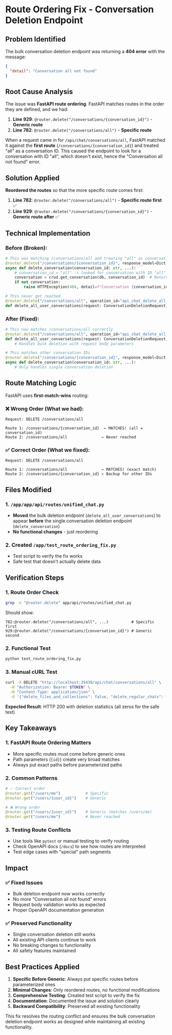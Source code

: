 # Route Ordering Fix - Conversation Deletion Endpoint

## Problem Identified

The bulk conversation deletion endpoint was returning a **404 error** with the message:
```json
{
  "detail": "Conversation all not found"
}
```

## Root Cause Analysis

The issue was **FastAPI route ordering**. FastAPI matches routes in the order they are defined, and we had:

1. **Line 929**: `@router.delete("/conversations/{conversation_id}")` - **Generic route**
2. **Line 782**: `@router.delete("/conversations/all")` - **Specific route**

When a request came in for `/api/chat/conversations/all`, FastAPI matched it against the **first route** (`/conversations/{conversation_id}`) and treated "all" as a conversation ID. This caused the endpoint to look for a conversation with ID "all", which doesn't exist, hence the "Conversation all not found" error.

## Solution Applied

**Reordered the routes** so that the more specific route comes first:

1. **Line 782**: `@router.delete("/conversations/all")` - **Specific route first** ✅
2. **Line 929**: `@router.delete("/conversations/{conversation_id}")` - **Generic route after** ✅

## Technical Implementation

### Before (Broken):
```python
# This was matching /conversations/all and treating "all" as conversation_id
@router.delete("/conversations/{conversation_id}", response_model=Dict[str, Any])
async def delete_conversation(conversation_id: str, ...):
    # conversation_id = "all" -> looked for conversation with ID "all"
    conversation = crud.get_conversation(db, conversation_id)  # Returns None
    if not conversation:
        raise HTTPException(404, detail=f"Conversation {conversation_id} not found")

# This never got reached
@router.delete("/conversations/all", operation_id="api_chat_delete_all_user_conversations")
def delete_all_user_conversations(request: ConversationDeletionRequest, ...):
```

### After (Fixed):
```python
# This now matches /conversations/all correctly
@router.delete("/conversations/all", operation_id="api_chat_delete_all_user_conversations")
def delete_all_user_conversations(request: ConversationDeletionRequest, ...):
    # Handles bulk deletion with request body parameters

# This matches other conversation IDs
@router.delete("/conversations/{conversation_id}", response_model=Dict[str, Any])
async def delete_conversation(conversation_id: str, ...):
    # Only handles single conversation deletion
```

## Route Matching Logic

FastAPI uses **first-match-wins** routing:

### ❌ **Wrong Order** (What we had):
```
Request: DELETE /conversations/all

Route 1: /conversations/{conversation_id}  ← MATCHES! (all = conversation_id)
Route 2: /conversations/all               ← Never reached
```

### ✅ **Correct Order** (What we fixed):
```
Request: DELETE /conversations/all

Route 1: /conversations/all               ← MATCHES! (exact match)
Route 2: /conversations/{conversation_id} ← Backup for other IDs
```

## Files Modified

### 1. **`/app/app/api/routes/unified_chat.py`**
- **Moved** the bulk deletion endpoint (`delete_all_user_conversations`) to appear **before** the single conversation deletion endpoint (`delete_conversation`)
- **No functional changes** - just reordering

### 2. **Created `/app/test_route_ordering_fix.py`**
- Test script to verify the fix works
- Safe test that doesn't actually delete data

## Verification Steps

### 1. **Route Order Check**
```bash
grep -n "@router.delete" app/api/routes/unified_chat.py
```
Should show:
```
782:@router.delete("/conversations/all", ...)          # Specific first
929:@router.delete("/conversations/{conversation_id}") # Generic second
```

### 2. **Functional Test**
```bash
python test_route_ordering_fix.py
```

### 3. **Manual cURL Test**
```bash
curl -X DELETE "http://localhost:35430/api/chat/conversations/all" \
  -H "Authorization: Bearer $TOKEN" \
  -H "Content-Type: application/json" \
  -d '{"delete_files_and_collections": false, "delete_regular_chats": false, "delete_user_file_conversations": false, "delete_global_collection_conversations": false}'
```

**Expected Result**: HTTP 200 with deletion statistics (all zeros for the safe test)

## Key Takeaways

### 1. **FastAPI Route Ordering Matters**
- More specific routes must come before generic ones
- Path parameters (`{id}`) create very broad matches
- Always put exact paths before parameterized paths

### 2. **Common Patterns**
```python
# ✅ Correct order
@router.get("/users/me")           # Specific
@router.get("/users/{user_id}")    # Generic

# ❌ Wrong order  
@router.get("/users/{user_id}")    # Generic (matches /users/me)
@router.get("/users/me")           # Never reached
```

### 3. **Testing Route Conflicts**
- Use tools like `pytest` or manual testing to verify routing
- Check OpenAPI docs (`/docs`) to see how routes are interpreted
- Test edge cases with "special" path segments

## Impact

### ✅ **Fixed Issues**
- Bulk deletion endpoint now works correctly
- No more "Conversation all not found" errors
- Request body validation works as expected
- Proper OpenAPI documentation generation

### ✅ **Preserved Functionality**
- Single conversation deletion still works
- All existing API clients continue to work
- No breaking changes to functionality
- All safety features maintained

## Best Practices Applied

1. **Specific Before Generic**: Always put specific routes before parameterized ones
2. **Minimal Changes**: Only reordered routes, no functional modifications
3. **Comprehensive Testing**: Created test script to verify the fix
4. **Documentation**: Documented the issue and solution clearly
5. **Backward Compatibility**: Preserved all existing functionality

This fix resolves the routing conflict and ensures the bulk conversation deletion endpoint works as designed while maintaining all existing functionality.
